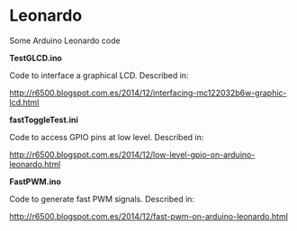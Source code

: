 # Leonardo
Some Arduino Leonardo code

**TestGLCD.ino**

Code to interface a graphical LCD. Described in:

http://r6500.blogspot.com.es/2014/12/interfacing-mc122032b6w-graphic-lcd.html


**fastToggleTest.ini**

Code to access GPIO pins at low level. Described in:

http://r6500.blogspot.com.es/2014/12/low-level-gpio-on-arduino-leonardo.html


**FastPWM.ino**

Code to generate fast PWM signals. Described in:

http://r6500.blogspot.com.es/2014/12/fast-pwm-on-arduino-leonardo.html

